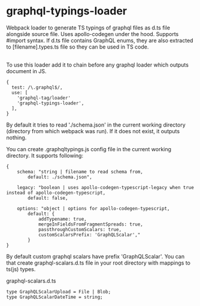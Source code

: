 # graphql-typings-loader

Webpack loader to generate TS typings of graphql files as d.ts file alongside source file. Uses apollo-codegen under the hood. Supports #import syntax. If d.ts file contains GraphQL enums, they are also extracted to [filename].types.ts file so they can be used in TS code.

<br />
To use this loader add it to chain before any graphql loader which outputs document in JS.


```
{
  test: /\.graphql$/,
  use: [
    'graphql-tag/loader'
    'graphql-typings-loader',
  ],
}
```

By default it tries to read './schema.json' in the current working directory (directory from which webpack was run). If it does not exist, it outputs nothing. 

You can create .graphqltypings.js config file in the current working directory. It supports following:

```
{
    schema: "string | filename to read schema from,
        default: ./schema.json",

    legacy: "boolean | uses apollo-codegen-typescript-legacy when true instead of apollo-codegen-typescript,
        default: false,

    options: "object | options for apollo-codegen-typescript,
        default: {
            addTypename: true,
            mergeInFieldsFromFragmentSpreads: true,
            passthroughCustomScalars: true,
            customScalarsPrefix: 'GraphQLScalar'," 
        }
}
```

By default custom graphql scalars have prefix 'GraphQLScalar'. You can that create graphql-scalars.d.ts file in your root directory with mappings to ts(js) types. 

graphql-scalars.d.ts
```
type GraphQLScalarUpload = File | Blob; 
type GraphQLScalarDateTime = string;
```
